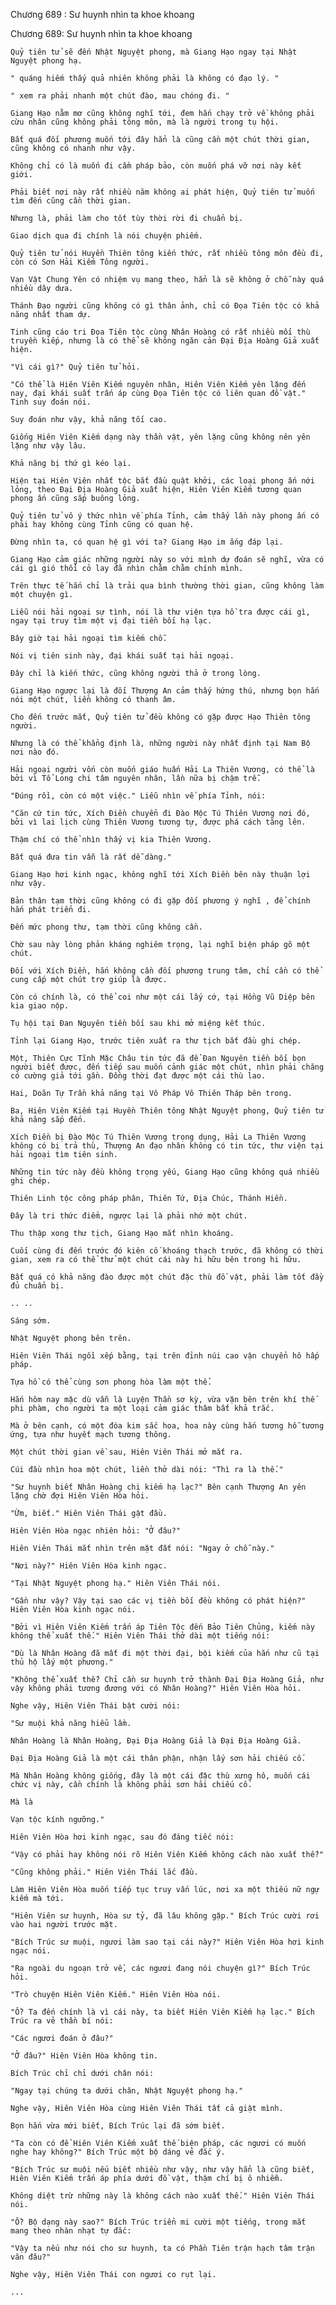 




Chương 689 : Sư huynh nhìn ta khoe khoang


Chương 689: Sư huynh nhìn ta khoe khoang

	Quỷ tiên tử sẽ đến Nhật Nguyệt phong, mà Giang Hạo ngay tại Nhật Nguyệt phong hạ.

	" quáng hiếm thấy quả nhiên không phải là không có đạo lý. "

	" xem ra phải nhanh một chút đào, mau chóng đi. "

	Giang Hạo nằm mơ cũng không nghĩ tới, đem hắn chạy trở về không phải cừu nhân cũng không phải tông môn, mà là người trong tụ hội.

	Bất quá đối phương muốn tới đây hẳn là cũng cần một chút thời gian, cũng không có nhanh như vậy.

	Không chỉ có là muốn đi cầm pháp bảo, còn muốn phá vỡ nơi này kết giới.

	Phải biết nơi này rất nhiều năm không ai phát hiện, Quỷ tiên tử muốn tìm đến cũng cần thời gian.

	Nhưng là, phải làm cho tốt tùy thời rời đi chuẩn bị.

	Giao dịch qua đi chính là nói chuyện phiếm.

	Quỷ tiên tử nói Huyền Thiên tông kiến thức, rất nhiều tông môn đều đi, còn có Sơn Hải Kiếm Tông người.

	Vạn Vật Chung Yên có nhiệm vụ mang theo, hẳn là sẽ không ở chỗ này quá nhiều dây dưa.

	Thánh Đạo người cũng không có gì thân ảnh, chỉ có Đọa Tiên tộc có khả năng nhất tham dự.

	Tinh cũng cáo tri Đọa Tiên tộc cùng Nhân Hoàng có rất nhiều mối thù truyền kiếp, nhưng là có thể sẽ không ngăn cản Đại Địa Hoàng Giả xuất hiện.

	"Vì cái gì?" Quỷ tiên tử hỏi.

	"Có thể là Hiên Viên Kiếm nguyên nhân, Hiên Viên Kiếm yên lặng đến nay, đại khái suất trấn áp cùng Đọa Tiên tộc có liên quan đồ vật." Tinh suy đoán nói.

	Suy đoán như vậy, khả năng tối cao.

	Giống Hiên Viên Kiếm dạng này thần vật, yên lặng cũng không nên yên lặng như vậy lâu.

	Khả năng bị thứ gì kéo lại.

	Hiện tại Hiên Viên nhất tộc bắt đầu quật khởi, các loại phong ấn nới lỏng, theo Đại Địa Hoàng Giả xuất hiện, Hiên Viên Kiếm tương quan phong ấn cũng sắp buông lỏng.

	Quỷ tiên tử vô ý thức nhìn về phía Tỉnh, cảm thấy lần này phong ấn có phải hay không cùng Tỉnh cũng có quan hệ.

	Đừng nhìn ta, có quan hệ gì với ta? Giang Hạo im ắng đáp lại.

	Giang Hạo cảm giác những người này so với mình dự đoán sẽ nghĩ, vừa có cái gì gió thổi cỏ lay đã nhìn chằm chằm chính mình.

	Trên thực tế hắn chỉ là trải qua bình thường thời gian, cũng không làm một chuyện gì.

	Liễu nói hải ngoại sự tình, nói là thư viện tựa hồ tra được cái gì, ngay tại truy tìm một vị đại tiền bối hạ lạc.

	Bây giờ tại hải ngoại tìm kiếm chỗ.

	Nói vị tiên sinh này, đại khái suất tại hải ngoại.

	Đây chỉ là kiến thức, cũng không người thả ở trong lòng.

	Giang Hạo ngược lại là đối Thượng An cảm thấy hứng thú, nhưng bọn hắn nói một chút, liền không có thanh âm.

	Cho đến trước mắt, Quỷ tiên tử đều không có gặp được Hạo Thiên tông người.

	Nhưng là có thể khẳng định là, những người này nhất định tại Nam Bộ nơi nào đó.

	Hải ngoại người vốn còn muốn giáo huấn Hải La Thiên Vương, có thể là bởi vì Tổ Long chi tâm nguyên nhân, lần nữa bị chậm trễ.

	"Đúng rồi, còn có một việc." Liễu nhìn về phía Tỉnh, nói:

	"Căn cứ tin tức, Xích Điền chuyển đi Đào Mộc Tú Thiên Vương nơi đó, bởi vì lai lịch cùng Thiên Vương tương tự, được phá cách tăng lên.

	Thậm chí có thể nhìn thấy vị kia Thiên Vương.

	Bất quá đưa tin vẫn là rất dễ dàng."

	Giang Hạo hơi kinh ngạc, không nghĩ tới Xích Điền bên này thuận lợi như vậy.

	Bản thân tạm thời cũng không có đi gặp đối phương ý nghĩ , để chính hắn phát triển đi.

	Đến mức phong thư, tạm thời cũng không cần.

	Chờ sau này lòng phản kháng nghiêm trọng, lại nghĩ biện pháp gõ một chút.

	Đối với Xích Điền, hắn không cần đối phương trung tâm, chỉ cần có thể cung cấp một chút trợ giúp là được.

	Còn có chính là, có thể coi như một cái lấy cớ, tại Hồng Vũ Diệp bên kia giao nộp.

	Tụ hội tại Đan Nguyên tiền bối sau khi mở miệng kết thúc.

	Tỉnh lại Giang Hạo, trước tiên xuất ra thư tịch bắt đầu ghi chép.

	Một, Thiên Cực Tĩnh Mặc Châu tin tức đã để Đan Nguyên tiền bối bọn người biết được, đến tiếp sau muốn cảnh giác một chút, nhìn phải chăng có cường giả tới gần. Đồng thời đạt được một cái thù lao.

	Hai, Doãn Tự Trần khả năng tại Vô Pháp Vô Thiên Tháp bên trong.

	Ba, Hiên Viên Kiếm tại Huyền Thiên tông Nhật Nguyệt phong, Quỷ tiên tử khả năng sắp đến.

	Xích Điền bị Đào Mộc Tú Thiên Vương trọng dụng, Hải La Thiên Vương không có bị trả thù, Thượng An đạo nhân không có tin tức, thư viện tại hải ngoại tìm tiên sinh.

	Những tin tức này đều không trọng yếu, Giang Hạo cũng không quá nhiều ghi chép.

	Thiên Linh tộc công pháp phân, Thiên Tứ, Địa Chúc, Thánh Hiền.

	Đây là tri thức điểm, ngược lại là phải nhớ một chút.

	Thu thập xong thư tịch, Giang Hạo mắt nhìn khoáng.

	Cuối cùng đi đến trước đó kiên cố khoáng thạch trước, đã không có thời gian, xem ra có thể thử một chút cái này hi hữu bên trong hi hữu.

	Bất quá có khả năng đào được một chút đặc thù đồ vật, phải làm tốt đầy đủ chuẩn bị.

	.. ..

	Sáng sớm.

	Nhật Nguyệt phong bên trên.

	Hiên Viên Thái ngồi xếp bằng, tại trên đỉnh núi cao vận chuyển hô hấp pháp.

	Tựa hồ có thể cùng sơn phong hòa làm một thể.

	Hắn hôm nay mặc dù vẫn là Luyện Thần sơ kỳ, vừa vặn bên trên khí thế phi phàm, cho người ta một loại cảm giác thâm bất khả trắc.

	Mà ở bên cạnh, có một đóa kim sắc hoa, hoa này cùng hắn tương hỗ tương ứng, tựa như huyết mạch tương thông.

	Một chút thời gian về sau, Hiên Viên Thái mở mắt ra.

	Cúi đầu nhìn hoa một chút, liền thở dài nói: "Thì ra là thế."

	"Sư huynh biết Nhân Hoàng chi kiếm hạ lạc?" Bên cạnh Thượng An yên lặng chờ đợi Hiên Viên Hòa hỏi.

	"Ừm, biết." Hiên Viên Thái gật đầu.

	Hiên Viên Hòa ngạc nhiên hỏi: "Ở đâu?"

	Hiên Viên Thái mắt nhìn trên mặt đất nói: "Ngay ở chỗ này."

	"Nơi này?" Hiên Viên Hòa kinh ngạc.

	"Tại Nhật Nguyệt phong hạ." Hiên Viên Thái nói.

	"Gần như vậy? Vậy tại sao các vị tiền bối đều không có phát hiện?" Hiên Viên Hòa kinh ngạc nói.

	"Bởi vì Hiên Viên Kiếm trấn áp Tiên Tộc đến Bảo Tiên Chủng, kiếm này không thể xuất thế." Hiên Viên Thái thở dài một tiếng nói:

	"Dù là Nhân Hoàng đã mất đi một thời đại, bội kiếm của hắn như cũ tại thủ hộ lấy một phương."

	"Không thể xuất thế? Chỉ cần sư huynh trở thành Đại Địa Hoàng Giả, như vậy không phải tương đương với có Nhân Hoàng?" Hiên Viên Hòa hỏi.

	Nghe vậy, Hiên Viên Thái bật cười nói:

	"Sư muội khả năng hiểu lầm.

	Nhân Hoàng là Nhân Hoàng, Đại Địa Hoàng Giả là Đại Địa Hoàng Giả.

	Đại Địa Hoàng Giả là một cái thân phận, nhận lấy sơn hải chiếu cố.

	Mà Nhân Hoàng không giống, đây là một cái đặc thù xưng hô, muốn cái chức vị này, cần chính là không phải sơn hải chiếu cố.

	Mà là

	Vạn tộc kính ngưỡng."

	Hiên Viên Hòa hơi kinh ngạc, sau đó đáng tiếc nói:

	"Vậy có phải hay không nói rõ Hiên Viên Kiếm không cách nào xuất thế?"

	"Cũng không phải." Hiên Viên Thái lắc đầu.

	Làm Hiên Viên Hòa muốn tiếp tục truy vấn lúc, nơi xa một thiếu nữ ngự kiếm mà tới.

	"Hiên Viên sư huynh, Hòa sư tỷ, đã lâu không gặp." Bích Trúc cười rơi vào hai người trước mặt.

	"Bích Trúc sư muội, ngươi làm sao tại cái này?" Hiên Viên Hòa hơi kinh ngạc nói.

	"Ra ngoài du ngoạn trở về, các ngươi đang nói chuyện gì?" Bích Trúc hỏi.

	"Trò chuyện Hiên Viên Kiếm." Hiên Viên Hòa nói.

	"Ồ? Ta đến chính là vì cái này, ta biết Hiên Viên Kiếm hạ lạc." Bích Trúc ra vẻ thần bí nói:

	"Các ngươi đoán ở đâu?"

	"Ở đâu?" Hiên Viên Hòa không tin.

	Bích Trúc chỉ chỉ dưới chân nói:

	"Ngay tại chúng ta dưới chân, Nhật Nguyệt phong hạ."

	Nghe vậy, Hiên Viên Hòa cùng Hiên Viên Thái tất cả giật mình.

	Bọn hắn vừa mới biết, Bích Trúc lại đã sớm biết.

	"Ta còn có để Hiên Viên Kiếm xuất thế biện pháp, các ngươi có muốn nghe hay không?" Bích Trúc một bộ dáng vẻ đắc ý.

	"Bích Trúc sư muội nếu biết nhiều như vậy, như vậy hẳn là cũng biết, Hiên Viên Kiếm trấn áp phía dưới đồ vật, thậm chí bị ô nhiễm.

	Không diệt trừ những này là không cách nào xuất thế." Hiên Viên Thái nói.

	"Ồ? Bộ dạng này sao?" Bích Trúc triển mi cười một tiếng, trong mắt mang theo nhàn nhạt tự đắc:

	"Vậy ta nếu như nói cho sư huynh, ta có Phần Tiên trận hạch tâm trận văn đâu?"

	Nghe vậy, Hiên Viên Thái con ngươi co rụt lại.

	...




